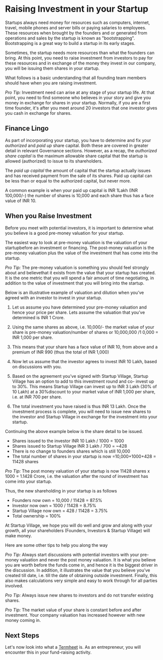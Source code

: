 # Raising Investment in your Startup
 
Startups always need money for resources such as computers, internet, travel, mobile phones and server bills or paying salaries to employees. These resources when brought by the founders and or generated from operations and sales by the startup is known as "bootstrapping". Bootstrapping is a great way to build a startup in its early stages.

Sometimes, the startup needs more resources than what the founders can bring. At this point, you need to raise investment from investors to pay for these resources and in exchange of the money they invest in our company, you will be issuing them shares in your startup.

What follows is a basic understanding that all founding team members should have when you are raising investment. 

*Pro Tip:* Investment need can arise at any stage of your startup life. At that point, you need to find someone who believes in your story and give you money in exchange for shares in your startup. Normally, if you are a first time founder, it's after you meet around 20 investors that one investor gives you cash in exchange for shares. 

## Finance Lingo

As part of incorporating your startup, you have to determine and fix your *authorized* and *paid up* share capital.  Both these are covered in greater detail in relevant Governance sections. However, as a recap, the *authorized share capital* is the maximum allowable share capital that the startup is allowed (authorized) to issue to its shareholders.
 
The *paid up capital* the amount of capital that the startup actually issues and has received payment from the sale of its shares.  Paid up capital can be less than or equal to the authorized capital, but never more.
 
A common example is when your paid up capital is INR 1Lakh (INR 100,000/-) the number of shares is 10,000 and each share thus has a face value of INR 10.
 
## When you Raise Investment
 
Before you meet with potential investors, it is important to determine what you believe is a good pre-money valuation for your startup.
 
The easiest way to look at pre-money valuation is the valuation of your startupbefore an investment or financing.  The post-money valuation is the pre-money valuation plus the value of the investment that has come into the startup.
 
*Pro Tip:* The pre-money valuation is something you should feel strongly about and believethat it exists from the value that your startup has created.  It is the one metric that you will spend a fair amount of time negotiating, in addition to the value of investment that you will bring into the startup. 
 
Below is an illustrative example of valuation and dilution when you’ve agreed with an investor to invest in your startup. 
 
1. Let us assume you have determined your pre-money valuation and hence your price per share. Lets assume the valuation that you’ve determined is INR 1 Crore.
2. Using the same shares as above, i.e. 10,000/- the market value of your share is pre-money valuation/number of shares or 10,000,000 /1 0,000 = INR 1,000 per share. 
3. This means that your share has a face value of INR 10, from above and a premium of INR 990 (thus the total of INR 1,000)

4. Now let us assume that the investor agrees to invest INR 10 Lakh, based on discussions with you.

5. Based on the agreement you’ve signed with Startup Village, Startup Village has an option to add to this investment round and co- invest up to 30%.  This means Startup Village can invest up to INR 3 Lakh (30% of 10 Lakh) at a 30%discount to your market value of INR 1,000 per share, i.e. at INR 700 per share.

6. The total investment you have raised is thus INR 13 Lakh. Once the investment process is complete, you will need to issue new shares to the investor and Startup Village in exchange for the investment into your startup.

 
Continuing the above example below is the share detail to be issued.
 
* Shares issued to the investor INR 10 Lakh / 1000 = 1000
* Shares issued to Startup Village INR 3 Lakh / 700 = ~428
* There is no change to founders shares which is still 10,000
* The total number of shares in your startup is now =10,000+1000+428 = 11428 shares

 
*Pro Tip:* The post money valuation of your startup is now 11428 shares x 1000 = 1.1428 Crore, i.e. the valuation after the round of investment has come into your startup.
 
Thus, the new shareholding in your startup is as follows
 
* Founders now own = 10,000 / 11428 = 87.5%
* Investor now own = 1000 / 11428 = 8.75%
* Startup Village now own = 428 / 11428 = 3.75%
* Total ownership = 100%

At Startup Village, we hope you will do well and grow and along with your growth, all your shareholders (Founders, Investors & Startup Village) will make money.
 
Here are some other tips to help you along the way
 
*Pro Tip:* Always start discussions with potential investors with your pre-money valuation and never the post money valuation.  It is what you believe you are worth before the funds come in, and hence it is the biggest driver in the discussion.  In addition, it illustrates the value that you believe you’ve created till date, i.e. till the date of obtaining outside investment.  Finally, this also makes calculations very simple and easy to work through for all parties involved.
 
*Pro Tip:* Always issue new shares to investors and do not transfer existing shares.
 
*Pro Tip:* The market value of your share is constant before and after investment. Your company valuation has increased however with new money coming in.

## Next Steps
Let's now look into what a [Termheet](7-termsheet.md) is. As an entrepreneur, you will encounter this in your fund-raising activity.
